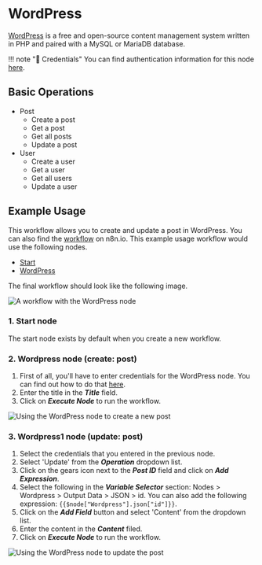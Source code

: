 # WordPress

[WordPress](https://wordpress.org/) is a free and open-source content management system written in PHP and paired with a MySQL or MariaDB database.

!!! note "🔑 Credentials"
    You can find authentication information for this node [here](/integrations/credentials/wordpress/).


## Basic Operations

* Post
    * Create a post
    * Get a post
    * Get all posts
    * Update a post
* User
    * Create a user
    * Get a user
    * Get all users
    * Update a user

## Example Usage

This workflow allows you to create and update a post in WordPress. You can also find the [workflow](https://n8n.io/workflows/668) on n8n.io. This example usage workflow would use the following nodes.
- [Start](/integrations/core-nodes/n8n-nodes-base.start/)
- [WordPress]()

The final workflow should look like the following image.

![A workflow with the WordPress node](/_images/integrations/nodes/wordpress/workflow.png)

### 1. Start node

The start node exists by default when you create a new workflow.

### 2. Wordpress node (create: post)

1. First of all, you'll have to enter credentials for the WordPress node. You can find out how to do that [here](/integrations/credentials/wordpress/).
2. Enter the title in the ***Title*** field.
3. Click on ***Execute Node*** to run the workflow.

![Using the WordPress node to create a new post](/_images/integrations/nodes/wordpress/wordpress_node.png)


### 3. Wordpress1 node (update: post)

1. Select the credentials that you entered in the previous node.
2. Select 'Update' from the ***Operation*** dropdown list.
3. Click on the gears icon next to the ***Post ID*** field and click on ***Add Expression***.
4. Select the following in the ***Variable Selector*** section: Nodes > Wordpress > Output Data > JSON > id. You can also add the following expression: `{{$node["Wordpress"].json["id"]}}`.
5. Click on the ***Add Field*** button and select 'Content' from the dropdown list.
6. Enter the content in the ***Content*** filed.
7. Click on ***Execute Node*** to run the workflow.


![Using the WordPress node to update the post](/_images/integrations/nodes/wordpress/wordpress1_node.png)

